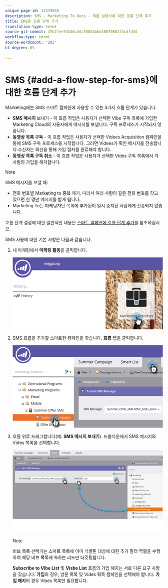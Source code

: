 ```yaml
---
unique-page-id: 11379045
description: SMS - Marketing To Docs - 제품 설명서에 대한 흐름 단계 추가
title: SMS용 흐름 단계 추가
translation-type: tm+mt
source-git-commit: 47b2fee7d146c3dc558d4bbb10070683f4cdfd3d
workflow-type: tm+mt
source-wordcount: '283'
ht-degree: 0%

---
```



# SMS {#add-a-flow-step-for-sms}에 대한 흐름 단계 추가

Marketing에는 SMS 스마트 캠페인에 사용할 수 있는 3가지 흐름 단계가 있습니다.

* **SMS 메시지**  보내기 - 이 흐름 작업은 사용자가 선택한 Vibe 구독 목록에 가입한 Marketing Cloud의 사용자에게 메시지를 보냅니다. 구독 프로세스가 시작되지 않습니다.
* **동영상 목록 구독**  - 이 흐름 작업은 사용자가 선택한 Videes Acquisition 캠페인을 통해 SMS 구독 프로세스를 시작합니다. 그러면 Videes가 확인 메시지를 전송합니다.수신자는 회신을 통해 가입 절차를 완료해야 합니다.
* **동영상 목록 구독 취소**  - 이 흐름 작업은 사용자가 선택한 Vides 구독 목록에서 각 사람의 가입을 해지합니다.

>[!NOTE]
>
>SMS 메시지를 보낼 때:
>
>* 전화 번호별 Marketing to 중복 제거. 따라서 여러 사람이 같은 전화 번호를 갖고 있으면 한 명만 메시지를 받게 됩니다.
>* Marketing To는 마케팅차단 목록에 추가된이 일시 중지된 사람에게 전송되지 않습니다.

>



흐름 단계 설정에 대한 일반적인 내용은 [스마트 캠페인에 흐름 단계 추가](../../../product-docs/core-marketo-concepts/smart-campaigns/flow-actions/add-a-flow-step-to-a-smart-campaign.md)를 참조하십시오.

SMS 사용에 대한 기본 사항은 다음과 같습니다.

1. 내 마케팅에서 **마케팅 활동**&#x200B;을 클릭합니다.

   ![](assets/image2016-7-28-11-3a41-3a17.png)

1. SMS 흐름을 추가할 스마트한 캠페인을 찾습니다. **흐름** 탭을 클릭합니다.

   ![](assets/image2016-7-28-11-3a43-3a41.png)

1. 흐름 위로 드래그합니다(예: **SMS 메시지 보내기**). 드롭다운에서 SMS 메시지와 Vides 목록을 선택합니다.

   ![](assets/send-sms-message-hands.jpg)

   >[!NOTE]
   >
   >비브 목록 선택기는 스마트 목록에 이미 식별된 대상에 대한 추가 필터 역할을 수행하여 해당 비브 목록에 속하는 리드만 타깃팅합니다.
   >
   >
   >**Subscribe to Vibe List** 및 **Visbe List** 흐름의 가입 해지는 서로 다른 요구 사항을 갖습니다. **가입**&#x200B;의 경우, 방문 목록 및 Vides 획득 캠페인을 선택해야 합니다. **가입 해지**&#x200B;의 경우 Vibes 목록만 필요합니다.

